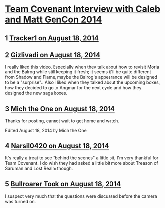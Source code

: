# [Team Covenant Interview with Caleb and Matt GenCon 2014](https://community.fantasyflightgames.com/topic/113771-team-covenant-interview-with-caleb-and-matt-gencon-2014/)

## 1 [Tracker1 on August 18, 2014](https://community.fantasyflightgames.com/topic/113771-team-covenant-interview-with-caleb-and-matt-gencon-2014/?do=findComment&comment=1208205)



## 2 [Gizlivadi on August 18, 2014](https://community.fantasyflightgames.com/topic/113771-team-covenant-interview-with-caleb-and-matt-gencon-2014/?do=findComment&comment=1208261)

I really liked this video. Especially when they talk about how to revisit Moria and the Balrog while still keeping it fresh; it seems it'll be quite different from Shadow and Flame, maybe the Balrog's appearance will be designed to be a "surprise".. Also I liked when they talked about the upcoming boxes, how they decided to go to Angmar for the next cycle and how they designed the new saga boxes.

## 3 [Mich the One on August 18, 2014](https://community.fantasyflightgames.com/topic/113771-team-covenant-interview-with-caleb-and-matt-gencon-2014/?do=findComment&comment=1209313)

Thanks for posting, cannot wait to get home and watch.

Edited August 18, 2014 by Mich the One

## 4 [Narsil0420 on August 18, 2014](https://community.fantasyflightgames.com/topic/113771-team-covenant-interview-with-caleb-and-matt-gencon-2014/?do=findComment&comment=1209652)

It's really a treat to see "behind the scenes" a little bit, I'm very thankful for Team Covenant. I do wish they had asked a little bit more about Treason of Saruman and Lost Realm though.

## 5 [Bullroarer Took on August 18, 2014](https://community.fantasyflightgames.com/topic/113771-team-covenant-interview-with-caleb-and-matt-gencon-2014/?do=findComment&comment=1210091)

I suspect very much that the questions were discussed before the camera was turned on.

